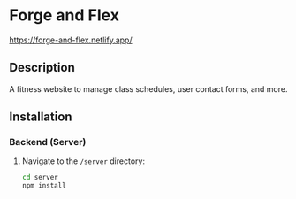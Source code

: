 # Forge and Flex
https://forge-and-flex.netlify.app/
## Description
A fitness website to manage class schedules, user contact forms, and more.

## Installation
### Backend (Server)
1. Navigate to the `/server` directory:
   ```bash
   cd server
   npm install
